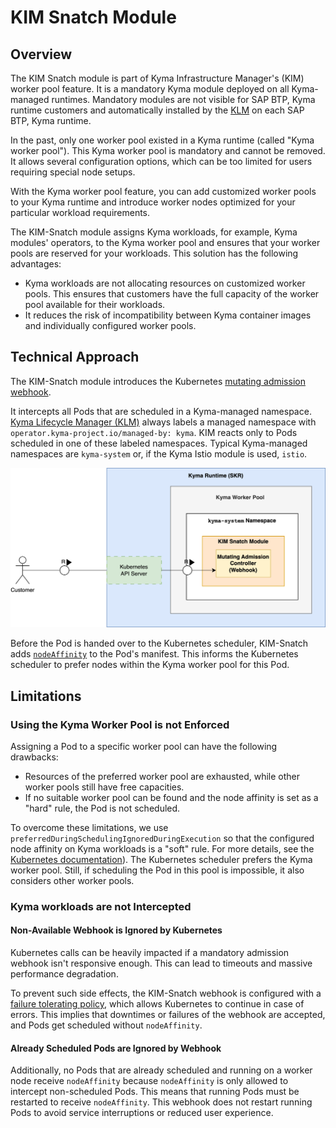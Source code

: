 # KIM Snatch Module

## Overview
The KIM Snatch module is part of Kyma Infrastructure Manager's (KIM) worker pool feature. It is a mandatory Kyma module deployed on all Kyma-managed runtimes. Mandatory modules are not visible for  SAP BTP, Kyma runtime customers and automatically installed by the [KLM](https://github.com/kyma-project/lifecycle-manager) on each SAP BTP, Kyma runtime.

In the past, only one worker pool existed in a Kyma runtime (called "Kyma worker pool"). This Kyma worker pool is mandatory and cannot be removed. It allows several configuration options, which can be too limited for users requiring special node setups.

With the Kyma worker pool feature, you can add customized worker pools to your Kyma runtime and introduce worker nodes optimized for your particular workload requirements. 

The KIM-Snatch module assigns Kyma workloads, for example, Kyma modules' operators, to the Kyma worker pool and ensures that your worker pools are reserved for your workloads. This solution has the following advantages:

* Kyma workloads are not allocating resources on customized worker pools. This ensures that customers have the full capacity of the worker pool available for their workloads.
* It reduces the risk of incompatibility between Kyma container images and individually configured worker pools.

## Technical Approach

The KIM-Snatch module introduces the Kubernetes [mutating admission webhook](https://kubernetes.io/docs/reference/access-authn-authz/admission-controllers/#mutatingadmissionwebhook).

It intercepts all Pods that are scheduled in a Kyma-managed namespace. [Kyma Lifecycle Manager (KLM)](https://github.com/kyma-project/lifecycle-manager) always labels a managed namespace with `operator.kyma-project.io/managed-by: kyma`. KIM reacts only to Pods scheduled in one of these labeled namespaces. Typical Kyma-managed namespaces are `kyma-system` or, if the Kyma Istio module is used,  `istio`.

![KIM Snatch Webhook](./assets/snatch-deployment.png)

Before the Pod is handed over to the Kubernetes scheduler, KIM-Snatch adds [`nodeAffinity`](https://kubernetes.io/docs/concepts/scheduling-eviction/assign-pod-node/#node-affinity) to the Pod's manifest. This informs the Kubernetes scheduler to prefer nodes within the Kyma worker pool for this Pod. 

## Limitations

### Using the Kyma Worker Pool is not Enforced
Assigning a Pod to a specific worker pool can have the following drawbacks:

* Resources of the preferred worker pool are exhausted, while other worker pools still have free capacities.
* If no suitable worker pool can be found and the node affinity is set as a "hard" rule, the Pod is not scheduled.

To overcome these limitations, we use `preferredDuringSchedulingIgnoredDuringExecution` so that the configured node affinity on Kyma workloads is a "soft" rule. For more details, see the [Kubernetes documentation](https://kubernetes.io/docs/concepts/scheduling-eviction/assign-pod-node/#node-affinity)). The Kubernetes scheduler prefers the Kyma worker pool. Still, if scheduling the Pod in this pool is impossible, it also considers other worker pools.

### Kyma workloads are not Intercepted

#### Non-Available Webhook is Ignored by Kubernetes
Kubernetes calls can be heavily impacted if a mandatory admission webhook isn't responsive enough. This can lead to timeouts and massive performance degradation.

To prevent such side effects, the KIM-Snatch webhook is configured with a [failure tolerating policy](https://kubernetes.io/docs/reference/access-authn-authz/extensible-admission-controllers/#failure-policy), which allows Kubernetes to continue in case of errors. This implies that downtimes or failures of the webhook are accepted, and Pods get scheduled without `nodeAffinity`.

#### Already Scheduled Pods are Ignored by Webhook
Additionally, no Pods that are already scheduled and running on a worker node receive `nodeAffinity` because `nodeAffinity` is only allowed to intercept non-scheduled Pods. This means that running Pods must be restarted to receive `nodeAffinity`. This webhook does not restart running Pods to avoid service interruptions or reduced user experience.